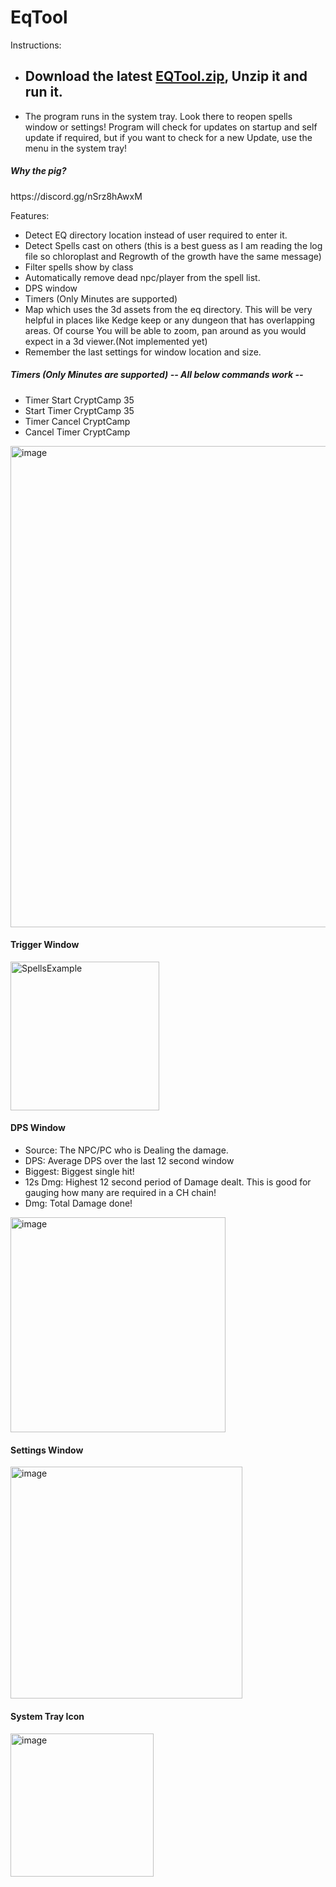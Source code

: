 # EqTool

Instructions:
<ul>
<li>
<h2>Download the latest <a href="https://github.com/smasherprog/EqTool/releases/download/1.0.1.633/EQTool_1.0.1.633.zip">EQTool.zip</a>, Unzip it and run it.</h2>
</li>
<li>The program runs in the system tray. Look there to reopen spells window or settings! Program will check for updates on startup and self update if required, but if you want to check for a new Update, use the menu in the system tray!</li>
</ul>
<h5>Why the pig?</h5>
<p>https://discord.gg/nSrz8hAwxM</p>
Features:
<br/>
<ul>
<li>Detect EQ directory location instead of user required to enter it.</li> 
<li>Detect Spells cast on others (this is a best guess as I am reading the log file so chloroplast and Regrowth of the growth have the same message)</li>
<li>Filter spells show by class</li> 
<li>Automatically remove dead npc/player from the spell list.</li>
<li>DPS window</li>
<li>Timers (Only Minutes are supported)</li>
<li>Map which uses the 3d assets from the eq directory. This will be very helpful in places like Kedge keep or any dungeon that has overlapping areas. Of course You will be able to zoom, pan around as you would expect in a 3d viewer.(Not implemented yet)</li>
<li>Remember the last settings for window location and size.</li>
</ul>
<h5>Timers (Only Minutes are supported) -- All below commands work --</h5>
<ul>
<li>Timer Start CryptCamp 35</li>
<li>Start Timer CryptCamp 35</li>
<li>Timer Cancel CryptCamp</li>
<li>Cancel Timer CryptCamp</li>
</ul>
<img width="770" alt="image" src="https://user-images.githubusercontent.com/3393733/203874001-151ee3ab-4610-4cea-80e9-f5d727b74979.png">
<h4>Trigger Window</h4>
<img width="238" alt="SpellsExample" src="https://user-images.githubusercontent.com/3393733/203874211-8ecfa5f3-9e2a-49e5-8584-c7223844d85a.png">
<h4>DPS Window</h4>
<ul>
  <li>Source: The NPC/PC who is Dealing the damage.</li>
   <li>DPS: Average DPS over the last 12 second window</li>
   <li>Biggest: Biggest single hit!</li>
   <li>12s Dmg: Highest 12 second period of Damage dealt. This is good for gauging how many are required in a CH chain!</li>
   <li>Dmg: Total Damage done!</li>
</ul>
<img width="344" alt="image" src="https://user-images.githubusercontent.com/3393733/206924284-f4f32fca-76b9-4835-8c26-0aa01e4cc61a.png"> 
<h4>Settings Window</h4>
<img width="371" alt="image" src="https://user-images.githubusercontent.com/3393733/203874278-60c99f84-c455-40e2-a96f-c56d7151f5a4.png">
<h4>System Tray Icon</h4>
<img width="229" alt="image" src="https://user-images.githubusercontent.com/3393733/206924345-54cfa14c-b0d8-4e37-bb9a-1cb2a6e902c9.png">



